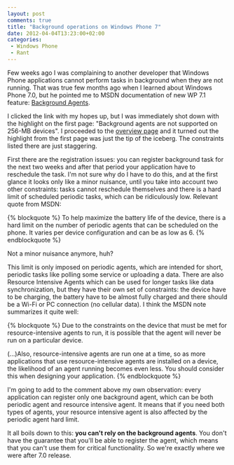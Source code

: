 ```yaml
---
layout: post
comments: true
title: "Background operations on Windows Phone 7"
date: 2012-04-04T13:23:00+02:00
categories:
 - Windows Phone
 - Rant
---
```


Few weeks ago I was complaining to another developer that Windows Phone applications cannot perform tasks in background when they are not running. That was true few months ago when I learned about Windows Phone 7.0, but he pointed me to MSDN documentation of new WP 7.1 feature: [Background Agents](http://msdn.microsoft.com/en-us/library/hh202961(v=vs.92).aspx).

I clicked the link with my hopes up, but I was immediately shot down with the highlight on the first page: "Background agents are not supported on 256-MB devices". I proceeded to the [overview page](http://msdn.microsoft.com/en-us/library/hh202942(v=vs.92).aspx) and it turned out the highlight from the first page was just the tip of the iceberg. The constraints listed there are just staggering.

First there are the registration issues: you can register background task for the next two weeks and after that period your application have to reschedule the task. I'm not sure why do I have to do this, and at the first glance it looks only like a minor nuisance, until you take into account two other constraints: tasks cannot reschedule themselves and there is a hard limit of scheduled periodic tasks, which can be ridiculously low. Relevant quote from MSDN:

{% blockquote %}
To help maximize the battery life of the device, there is a hard limit on the number of periodic agents that can be scheduled on the phone. It varies per device configuration and can be as low as 6.
{% endblockquote %}

Not a minor nuisance anymore, huh?

This limit is only imposed on periodic agents, which are intended for short, periodic tasks like polling some service or uploading a data. There are also Resource Intensive Agents which can be used for longer tasks like data synchronization, but they have their own set of constraints: the device have to be charging, the battery have to be almost fully charged and there should be a Wi-Fi or PC connection (no cellular data). I think the MSDN note summarizes it quite well:

{% blockquote %}
Due to the constraints on the device that must be met for resource-intensive agents to run, it is possible that the agent will never be run on a particular device. 

(...)Also, resource-intensive agents are run one at a time, so as more applications that use resource-intensive agents are installed on a device, the likelihood of an agent running becomes even less. You should consider this when designing your application.
{% endblockquote %}

I'm going to add to the comment above my own observation: every application can register only one background agent, which can be both periodic agent and resource intensive agent. It means that if you need both types of agents, your resource intensive agent is also affected by the periodic agent hard limit.

It all boils down to this: **you can't rely on the background agents**. You don't have the guarantee that you'll be able to register the agent, which means that you can't use them for critical functionality. So we're exactly where we were after 7.0 release.
